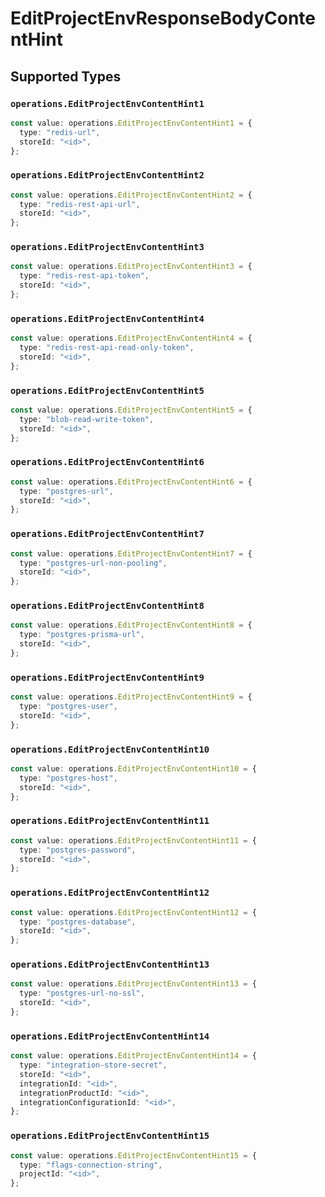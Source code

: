# EditProjectEnvResponseBodyContentHint


## Supported Types

### `operations.EditProjectEnvContentHint1`

```typescript
const value: operations.EditProjectEnvContentHint1 = {
  type: "redis-url",
  storeId: "<id>",
};
```

### `operations.EditProjectEnvContentHint2`

```typescript
const value: operations.EditProjectEnvContentHint2 = {
  type: "redis-rest-api-url",
  storeId: "<id>",
};
```

### `operations.EditProjectEnvContentHint3`

```typescript
const value: operations.EditProjectEnvContentHint3 = {
  type: "redis-rest-api-token",
  storeId: "<id>",
};
```

### `operations.EditProjectEnvContentHint4`

```typescript
const value: operations.EditProjectEnvContentHint4 = {
  type: "redis-rest-api-read-only-token",
  storeId: "<id>",
};
```

### `operations.EditProjectEnvContentHint5`

```typescript
const value: operations.EditProjectEnvContentHint5 = {
  type: "blob-read-write-token",
  storeId: "<id>",
};
```

### `operations.EditProjectEnvContentHint6`

```typescript
const value: operations.EditProjectEnvContentHint6 = {
  type: "postgres-url",
  storeId: "<id>",
};
```

### `operations.EditProjectEnvContentHint7`

```typescript
const value: operations.EditProjectEnvContentHint7 = {
  type: "postgres-url-non-pooling",
  storeId: "<id>",
};
```

### `operations.EditProjectEnvContentHint8`

```typescript
const value: operations.EditProjectEnvContentHint8 = {
  type: "postgres-prisma-url",
  storeId: "<id>",
};
```

### `operations.EditProjectEnvContentHint9`

```typescript
const value: operations.EditProjectEnvContentHint9 = {
  type: "postgres-user",
  storeId: "<id>",
};
```

### `operations.EditProjectEnvContentHint10`

```typescript
const value: operations.EditProjectEnvContentHint10 = {
  type: "postgres-host",
  storeId: "<id>",
};
```

### `operations.EditProjectEnvContentHint11`

```typescript
const value: operations.EditProjectEnvContentHint11 = {
  type: "postgres-password",
  storeId: "<id>",
};
```

### `operations.EditProjectEnvContentHint12`

```typescript
const value: operations.EditProjectEnvContentHint12 = {
  type: "postgres-database",
  storeId: "<id>",
};
```

### `operations.EditProjectEnvContentHint13`

```typescript
const value: operations.EditProjectEnvContentHint13 = {
  type: "postgres-url-no-ssl",
  storeId: "<id>",
};
```

### `operations.EditProjectEnvContentHint14`

```typescript
const value: operations.EditProjectEnvContentHint14 = {
  type: "integration-store-secret",
  storeId: "<id>",
  integrationId: "<id>",
  integrationProductId: "<id>",
  integrationConfigurationId: "<id>",
};
```

### `operations.EditProjectEnvContentHint15`

```typescript
const value: operations.EditProjectEnvContentHint15 = {
  type: "flags-connection-string",
  projectId: "<id>",
};
```

